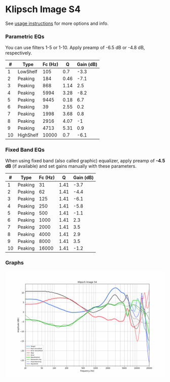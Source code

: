 # Klipsch Image S4
See [usage instructions](https://github.com/jaakkopasanen/AutoEq#usage) for more options and info.

### Parametric EQs
You can use filters 1-5 or 1-10. Apply preamp of -6.5 dB or -4.8 dB, respectively.

|   # | Type      |   Fc (Hz) |    Q |   Gain (dB) |
|-----|-----------|-----------|------|-------------|
|   1 | LowShelf  |       105 | 0.7  |        -3.3 |
|   2 | Peaking   |       184 | 0.46 |        -7.1 |
|   3 | Peaking   |       868 | 1.14 |         2.5 |
|   4 | Peaking   |      5994 | 3.28 |        -8.2 |
|   5 | Peaking   |      9445 | 0.18 |         6.7 |
|   6 | Peaking   |        39 | 2.55 |         0.2 |
|   7 | Peaking   |      1998 | 3.68 |         0.8 |
|   8 | Peaking   |      2916 | 4.07 |        -1   |
|   9 | Peaking   |      4713 | 5.31 |         0.9 |
|  10 | HighShelf |     10000 | 0.7  |        -6.1 |

### Fixed Band EQs
When using fixed band (also called graphic) equalizer, apply preamp of **-4.5 dB** (if available) and set gains manually with these parameters.

|   # | Type    |   Fc (Hz) |    Q |   Gain (dB) |
|-----|---------|-----------|------|-------------|
|   1 | Peaking |        31 | 1.41 |        -3.7 |
|   2 | Peaking |        62 | 1.41 |        -4.4 |
|   3 | Peaking |       125 | 1.41 |        -6.1 |
|   4 | Peaking |       250 | 1.41 |        -5.8 |
|   5 | Peaking |       500 | 1.41 |        -1.1 |
|   6 | Peaking |      1000 | 1.41 |         2.3 |
|   7 | Peaking |      2000 | 1.41 |         3.5 |
|   8 | Peaking |      4000 | 1.41 |         2.9 |
|   9 | Peaking |      8000 | 1.41 |         3.5 |
|  10 | Peaking |     16000 | 1.41 |        -1.2 |

### Graphs
![](./Klipsch%20Image%20S4.png)
